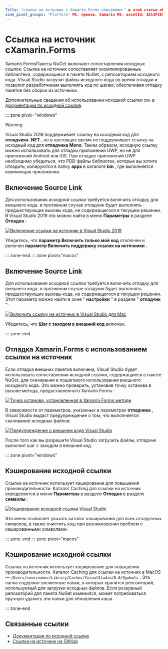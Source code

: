 ```yaml
---
Title: "ссылка на источник с Xamarin.Forms описанием:" в этой статье объясняется, как использовать ссылку на источник для отладки Xamarin.Forms .
zone_pivot_groups: "Platform" MS. произв. Xamarin MS. assetId: 1E13FCD9-5607-46E8-80E4-87A58B389BEB MS. Technology: Xamarin-Forms author: профексоржеек MS. author: жусжохнс MS. Дата: 09/26/2019 No-Loc: [ Xamarin.Forms , Xamarin.Essentials ]
---
```


# <a name="source-link-with-xamarinforms"></a>Ссылка на источник сXamarin.Forms

Xamarin.FormsПакеты NuGet включают сопоставления исходных ссылок. Ссылка на источник сопоставляет скомпилированные библиотеки, содержащиеся в пакете NuGet, с репозиторием исходного кода. Visual Studio загрузит файлы исходного кода во время отладки и позволит разработчикам выполнять код по шагам, обеспечивая отладку пакетов без сборки из источника.

Дополнительные сведения об использовании исходной ссылки см. в [документации по исходной ссылке](/dotnet/standard/library-guidance/sourcelink).

::: zone pivot="windows"

> [!WARNING]
> Visual Studio 2019 поддерживает ссылку на исходный код для **отладчика .NET** , но в настоящее время не поддерживает ссылку на исходный код для **отладчика Mono**. Таким образом, исходную ссылку можно использовать для отладки приложений UWP, но не для приложений Android или iOS. При отладке приложений UWP необходимо убедиться, что PDB-файлы библиотек, которые вы хотите отладить, копируются в папку **appx** в каталоге **bin** , где выполняется компиляция приложения.

## <a name="enable-source-link"></a>Включение Source Link

Для использования исходной ссылки требуется включить отладку для внешнего кода. в противном случае отладчик будет выполнять предшествующие вызовы кода, не содержащегося в текущем решении. В Visual Studio 2019 это можно найти в меню **Параметры** в разделе **Отладка** :

[![Включение ссылки на источник в Visual Studio 2019](sourcelink-images/sourcelink-enable-pc-cropped.png)](sourcelink-images/sourcelink-enable-pc.png#lightbox)

Убедитесь, что **параметр Включить только мой код** отключен и включен **параметр Включить поддержку ссылок на источники** .

::: zone-end
::: zone pivot="macos"

## <a name="enable-source-link"></a>Включение Source Link

Для использования исходной ссылки требуется включить отладку для внешнего кода. в противном случае отладчик будет выполнять предшествующие вызовы кода, не содержащегося в текущем решении. Этот параметр можно найти в окне " **настройки** " в разделе " **отладчик** ":

[![Включить ссылку на источник в Visual Studio для Mac](sourcelink-images/sourcelink-enable-mac-cropped.png)](sourcelink-images/sourcelink-enable-mac.png#lightbox)

Убедитесь, что **Шаг с заходом в внешний код** включен.

::: zone-end

## <a name="debug-xamarinforms-using-source-link"></a>Отладка Xamarin.Forms с использованием ссылки на источник

Если отладка внешних пакетов включена, Visual Studio будет использовать сопоставления исходной ссылки, содержащиеся в пакете NuGet, для скачивания и пошагового использования внешнего исходного кода. Это можно проверить, установив точку останова в вызове метода, предоставленного Xamarin.Forms :

[![Точка останова, установленная в Xamarin.Forms методе](sourcelink-images/breakpoint-cropped.png)](sourcelink-images/external-code-available.png#lightbox)

В зависимости от параметров, указанных в параметрах **отладчика** , Visual Studio выдаст предупреждение о том, что выполняется скачивание исходных файлов:

[![Предупреждение о внешнем коде Visual Studio](sourcelink-images/external-code-cropped.png)](sourcelink-images/external-code-available.png#lightbox)

После того как вы разрешите Visual Studio загрузить файлы, отладчик выполнит шаг с заходом в внешний код.

::: zone pivot="windows"

## <a name="source-link-caching"></a>Кэширование исходной ссылки

Ссылка на источник использует кэширование для повышения производительности. Каталог Caching для ссылки на источник определяется в меню **Параметры** в разделе **Отладка** в разделе **символы** :

[![Кэширование исходной ссылки Visual Studio](sourcelink-images/sourcelink-caching-pc-cropped.png)](sourcelink-images/sourcelink-caching-pc.png#lightbox)

Это меню позволяет указать каталог кэширования для всех отладочных символов, а также очистить кэш при возникновении проблем с кэшированными символами.

::: zone-end
::: zone pivot="macos"

## <a name="source-link-caching"></a>Кэширование исходной ссылки

Ссылка на источник использует кэширование для повышения производительности. Каталог Caching для ссылки на источник в MacOS — `/Users/<username>/Library/Caches/VisualStudio/8.0/Symbols` . Эта папка содержит вложенные папки, в которых хранится репозиторий, используемый для загрузки исходных файлов. Если резервный репозиторий для пакета NuGet изменился, может потребоваться вручную удалить эти папки для обновления кэша.

::: zone-end

## <a name="related-links"></a>Связанные ссылки

- [Документация по исходной ссылке](/dotnet/standard/library-guidance/sourcelink)
- [Ссылка на источник на GitHub](https://github.com/dotnet/sourcelink)
